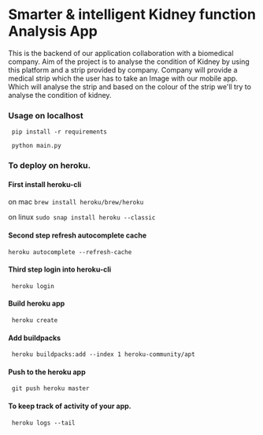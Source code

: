 # Smarter & intelligent Kidney function Analysis App

This is the backend of our application collaboration with a biomedical company. Aim of the project is to analyse the condition of Kidney by using this platform and a strip provided by company. Company will provide a medical strip which the user has to take an Image with our mobile app. Which will analyse the strip and based on the colour of the strip we'll try to analyse the condition of kidney.

### Usage on localhost

` pip install -r requirements`

` python main.py`

### To deploy on heroku.
#### First install heroku-cli

on mac ` brew install heroku/brew/heroku `

on linux ` sudo snap install heroku --classic `

#### Second step refresh autocomplete cache

` heroku autocomplete --refresh-cache `

#### Third step login into heroku-cli

` heroku login`

#### Build heroku app

` heroku create`

#### Add buildpacks 

` heroku buildpacks:add --index 1 heroku-community/apt`

#### Push to the heroku app

` git push heroku master`

#### To keep track of activity of your app.

` heroku logs --tail`